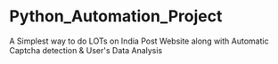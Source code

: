 # Python_Automation_Project
A Simplest way to do LOTs on India Post Website along with Automatic Captcha detection &amp; User's Data Analysis
